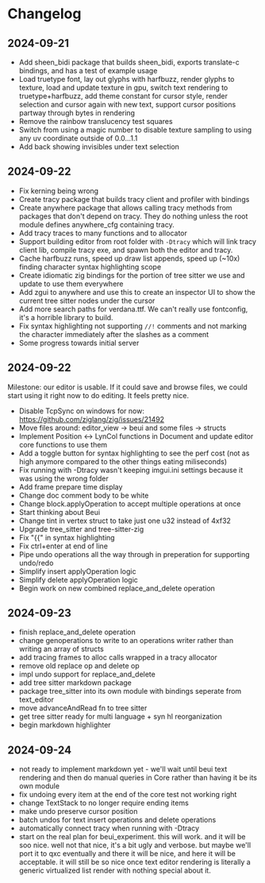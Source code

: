 # Changelog

## 2024-09-21

- Add sheen_bidi package that builds sheen_bidi, exports translate-c
  bindings, and has a test of example usage
- Load truetype font, lay out glyphs with harfbuzz, render glyphs to texture,
  load and update texture in gpu, switch text rendering to truetype+harfbuzz,
  add theme constant for cursor style, render selection and cursor again with
  new text, support cursor positions partway through bytes in rendering
- Remove the rainbow translucency test squares
- Switch from using a magic number to disable texture sampling to using
  any uv coordinate outside of 0.0...1.1
- Add back showing invisibles under text selection

## 2024-09-22

- Fix kerning being wrong
- Create tracy package that builds tracy client and profiler with bindings
- Create anywhere package that allows calling tracy methods from packages
  that don't depend on tracy. They do nothing unless the root module defines
  anywhere_cfg containing tracy.
- Add tracy traces to many functions and to allocator
- Support building editor from root folder with `-Dtracy` which will link tracy
  client lib, compile tracy exe, and spawn both the editor and tracy.
- Cache harfbuzz runs, speed up draw list appends, speed up (~10x) finding
  character syntax highlighting scope
- Create idiomatic zig bindings for the portion of tree sitter we use and update
  to use them everywhere
- Add zgui to anywhere and use this to create an inspector UI to show the
  current tree sitter nodes under the cursor
- Add more search paths for verdana.ttf. We can't really use fontconfig, it's
  a horrible library to build.
- Fix syntax highlighting not supporting `//!` comments and not marking
  the character immediately after the slashes as a comment
- Some progress towards initial server

## 2024-09-22

Milestone: our editor is usable. If it could save and browse files, we could
start using it right now to do editing. It feels pretty nice.

- Disable TcpSync on windows for now: https://github.com/ziglang/zig/issues/21492
- Move files around: editor_view -> beui and some files -> structs
- Implement Position <-> LynCol functions in Document and update editor core functions
  to use them
- Add a toggle button for syntax highlighting to see the perf cost (not as high anymore
  compared to the other things eating miliseconds)
- Fix running with -Dtracy wasn't keeping imgui.ini settings because it was using the wrong
  folder
- Add frame prepare time display
- Change doc comment body to be white
- Change block.applyOperation to accept multiple operations at once
- Start thinking about Beui
- Change tint in vertex struct to take just one u32 instead of 4xf32
- Upgrade tree_sitter and tree-sitter-zig
- Fix "{{" in syntax highlighting
- Fix ctrl+enter at end of line
- Pipe undo operations all the way through in preperation for supporting undo/redo
- Simplify insert applyOperation logic
- Simplify delete applyOperation logic
- Begin work on new combined replace_and_delete operation

## 2024-09-23

- finish replace_and_delete operation
- change genoperations to write to an operations writer rather than writing an array of structs
- add tracing frames to alloc calls wrapped in a tracy allocator
- remove old replace op and delete op
- impl undo support for replace_and_delete
- add tree sitter markdown package
- package tree_sitter into its own module with bindings seperate from text_editor
- move advanceAndRead fn to tree sitter
- get tree sitter ready for multi language + syn hl reorganization
- begin markdown highlighter

## 2024-09-24

- not ready to implement markdown yet - we'll wait until beui text rendering and then do manual
  queries in Core rather than having it be its own module
- fix undoing every item at the end of the core test not working right
- change TextStack to no longer require ending items
- make undo preserve cursor position
- batch undos for text insert operations and delete operations
- automatically connect tracy when running with -Dtracy
- start on the real plan for beui_experiment. this will work. and it will be soo nice. well not
  that nice, it's a bit ugly and verbose. but maybe we'll port it to qxc eventually and there
  it will be nice, and here it will be acceptable. it will still be so nice once text editor
  rendering is literally a generic virtualized list render with nothing special about it.
